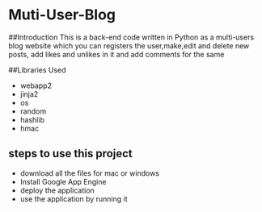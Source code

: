 # Muti-User-Blog

##Introduction
This is a back-end code written in Python as a multi-users blog website which you can registers the user,make,edit and delete new posts, add likes and unlikes in it and add comments for the same

##Libraries Used
* webapp2
* jinja2
* os
* random
* hashlib
* hmac

## steps to use this project
* download all the files for mac or windows
* Install Google App Engine 
* deploy the application
* use the application by running it
